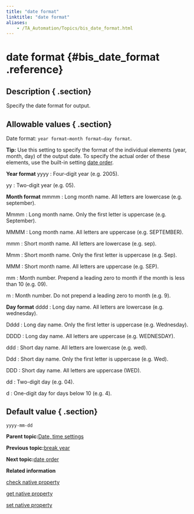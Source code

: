 ```yaml
--- 
title: "date format"
linktitle: "date format"
aliases: 
    - /TA_Automation/Topics/bis_date_format.html
---
```

# date format {#bis_date_format .reference}

## Description { .section}

Specify the date format for output.

## Allowable values { .section}

Date format: `year format–month format–day format`.

**Tip:** Use this setting to specify the format of the individual elements \(year, month, day\) of the output date. To specify the actual order of these elements, use the built-in setting [date order](bis_date_order.html).

**Year format**
yyyy
:   Four-digit year \(e.g. 2005\).

yy
:   Two-digit year \(e.g. 05\).

**Month format**
mmmm
:   Long month name. All letters are lowercase \(e.g. september\).

Mmmm
:   Long month name. Only the first letter is uppercase \(e.g. September\).

MMMM
:   Long month name. All letters are uppercase \(e.g. SEPTEMBER\).

mmm
:   Short month name. All letters are lowercase \(e.g. sep\).

Mmm
:   Short month name. Only the first letter is uppercase \(e.g. Sep\).

MMM
:   Short month name. All letters are uppercase \(e.g. SEP\).

mm
:   Month number. Prepend a leading zero to month if the month is less than 10 \(e.g. 09\).

m
:   Month number. Do not prepend a leading zero to month \(e.g. 9\).

**Day format**
dddd
:   Long day name. All letters are lowercase \(e.g. wednesday\).

Dddd
:   Long day name. Only the first letter is uppercase \(e.g. Wednesday\).

DDDD
:   Long day name. All letters are uppercase \(e.g. WEDNESDAY\).

ddd
:   Short day name. All letters are lowercase \(e.g. wed\).

Ddd
:   Short day name. Only the first letter is uppercase \(e.g. Wed\).

DDD
:   Short day name. All letters are uppercase \(WED\).

dd
:   Two-digit day \(e.g. 04\).

d
:   One-digit day for days below 10 \(e.g. 4\).

## Default value { .section}

`yyyy-mm-dd`

**Parent topic:**[Date, time settings](../../TA_Automation/Topics/bis_date_time.html)

**Previous topic:**[break year](../../TA_Automation/Topics/bis_break_year.html)

**Next topic:**[date order](../../TA_Automation/Topics/bis_date_order.html)

**Related information**  


[check native property](../../TA_Automation/Topics/bia_check_native_property.html)

[get native property](../../TA_Automation/Topics/bia_get_native_property.html)

[set native property](../../TA_Automation/Topics/bia_set_native_property.html)

